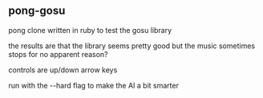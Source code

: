 pong-gosu
---------

pong clone written in ruby to test the gosu library

the results are that the library seems pretty good but the music sometimes
stops for no apparent reason?

controls are up/down arrow keys

run with the --hard flag to make the AI a bit smarter
